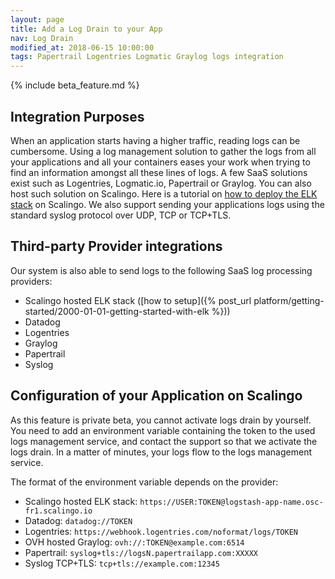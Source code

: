 ```yaml
---
layout: page
title: Add a Log Drain to your App
nav: Log Drain
modified_at: 2018-06-15 10:00:00
tags: Papertrail Logentries Logmatic Graylog logs integration
---
```


{% include beta_feature.md %}

## Integration Purposes

When an application starts having a higher traffic, reading logs can be cumbersome. Using a log
management solution to gather the logs from all your applications and all your containers eases your
work when trying to find an information amongst all these lines of logs. A few SaaS solutions exist
such as Logentries, Logmatic.io, Papertrail or Graylog. You can also host such solution on Scalingo.
Here is a tutorial on [how to deploy the ELK
stack](https://scalingo.com/articles/2018/02/23/running-the-elk-stack-on-scalingo.html) on Scalingo.
We also support sending your applications logs using the standard syslog protocol over UDP, TCP or
TCP+TLS.

## Third-party Provider integrations

Our system is also able to send logs to the following SaaS log processing providers:

* Scalingo hosted ELK stack ([how to setup]({% post_url platform/getting-started/2000-01-01-getting-started-with-elk %}))
* Datadog
* Logentries
* Graylog
* Papertrail
* Syslog

## Configuration of your Application on Scalingo

As this feature is private beta, you cannot activate logs drain by yourself. You need to add an
environment variable containing the token to the used logs management service, and contact the
support so that we activate the logs drain. In a matter of minutes, your logs flow to the logs
management service.

The format of the environment variable depends on the provider:

* Scalingo hosted ELK stack: `https://USER:TOKEN@logstash-app-name.osc-fr1.scalingo.io`
* Datadog: `datadog://TOKEN`
* Logentries: `https://webhook.logentries.com/noformat/logs/TOKEN`
* OVH hosted Graylog: `ovh://:TOKEN@example.com:6514`
* Papertrail: `syslog+tls://logsN.papertrailapp.com:XXXXX`
* Syslog TCP+TLS: `tcp+tls://example.com:12345`
